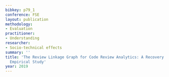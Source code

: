 ```yaml
---
bibkey: p79_1
conference: FSE
layout: publication
methodology:
- Evaluation
practitioner:
- Understanding
researcher:
- Socio-technical effects
summary: ''
title: 'The Review Linkage Graph for Code Review Analytics: A Recovery Approach and
  Empirical Study'
year: 2019
---
```

